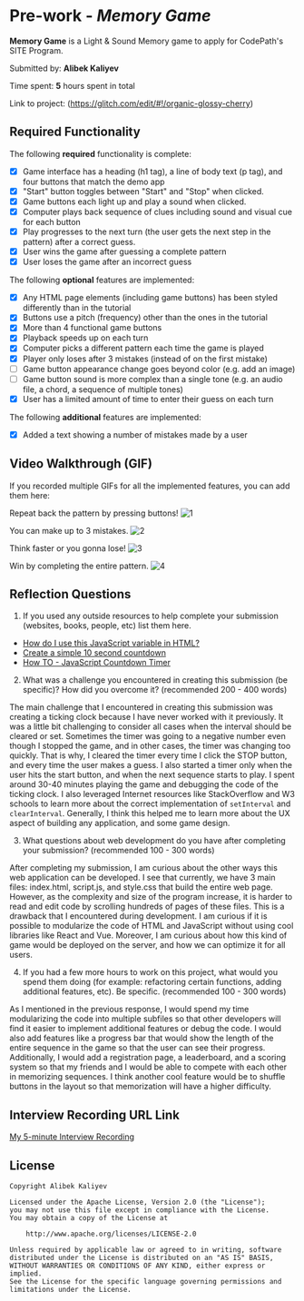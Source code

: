# Pre-work - *Memory Game*

**Memory Game** is a Light & Sound Memory game to apply for CodePath's SITE Program. 

Submitted by: **Alibek Kaliyev**

Time spent: **5** hours spent in total

Link to project: (https://glitch.com/edit/#!/organic-glossy-cherry)

## Required Functionality

The following **required** functionality is complete:

* [x] Game interface has a heading (h1 tag), a line of body text (p tag), and four buttons that match the demo app
* [x] "Start" button toggles between "Start" and "Stop" when clicked. 
* [x] Game buttons each light up and play a sound when clicked. 
* [x] Computer plays back sequence of clues including sound and visual cue for each button
* [x] Play progresses to the next turn (the user gets the next step in the pattern) after a correct guess. 
* [x] User wins the game after guessing a complete pattern
* [x] User loses the game after an incorrect guess

The following **optional** features are implemented:

* [x] Any HTML page elements (including game buttons) has been styled differently than in the tutorial
* [x] Buttons use a pitch (frequency) other than the ones in the tutorial
* [x] More than 4 functional game buttons
* [x] Playback speeds up on each turn
* [x] Computer picks a different pattern each time the game is played
* [x] Player only loses after 3 mistakes (instead of on the first mistake)
* [ ] Game button appearance change goes beyond color (e.g. add an image)
* [ ] Game button sound is more complex than a single tone (e.g. an audio file, a chord, a sequence of multiple tones)
* [x] User has a limited amount of time to enter their guess on each turn

The following **additional** features are implemented:

- [x] Added a text showing a number of mistakes made by a user

## Video Walkthrough (GIF)

If you recorded multiple GIFs for all the implemented features, you can add them here:

Repeat back the pattern by pressing buttons!
![1](http://g.recordit.co/ncdxbsekz3.gif)

You can make up to 3 mistakes.
![2](http://g.recordit.co/pmcEccQ0yJ.gif)

Think faster or you gonna lose!
![3](http://g.recordit.co/qqVa5pcLXC.gif)

Win by completing the entire pattern.
![4](http://g.recordit.co/p0wQcpVtHy.gif)

## Reflection Questions
1. If you used any outside resources to help complete your submission (websites, books, people, etc) list them here. 

- [How do I use this JavaScript variable in HTML?](https://stackoverflow.com/questions/30035932/how-do-i-use-this-javascript-variable-in-html)
- [Create a simple 10 second countdown](https://stackoverflow.com/questions/31106189/create-a-simple-10-second-countdown)
- [How TO - JavaScript Countdown Timer](https://www.w3schools.com/howto/howto_js_countdown.asp)

2. What was a challenge you encountered in creating this submission (be specific)? How did you overcome it? (recommended 200 - 400 words) 

The main challenge that I encountered in creating this submission was creating a ticking clock because I have never worked with it previously.
It was a little bit challenging to consider all cases when the interval should be cleared or set. Sometimes the timer was going to a negative 
number even though I stopped the game, and in other cases, the timer was changing too quickly. That is why, I cleared the timer every time I 
click the STOP button, and every time the user makes a guess. I also started a timer only when the user hits the start button, and when the next 
sequence starts to play. I spent around 30-40 minutes playing the game and debugging the code of the ticking clock. I also leveraged Internet resources 
like StackOverflow and W3 schools to learn more about the correct implementation of ```setInterval``` and ```clearInterval```. Generally, I think this helped me to 
learn more about the UX aspect of building any application, and some game design.

3. What questions about web development do you have after completing your submission? (recommended 100 - 300 words) 

After completing my submission, I am curious about the other ways this web application can be developed. I see that currently, we have 3 main files: index.html, 
script.js, and style.css that build the entire web page. However, as the complexity and size of the program increase, it is harder to read and edit code by scrolling 
hundreds of pages of these files. This is a drawback that I encountered during development. I am curious if it is possible to modularize the code of HTML and JavaScript 
without using cool libraries like React and Vue. Moreover, I am curious about how this kind of game would be deployed on the server, and how we can optimize it for all users.

4. If you had a few more hours to work on this project, what would you spend them doing (for example: refactoring certain functions, adding additional features, etc). Be specific. (recommended 100 - 300 words) 

As I mentioned in the previous response, I would spend my time modularizing the code into multiple subfiles so that other developers will find it easier to implement additional 
features or debug the code. I would also add features like a progress bar that would show the length of the entire sequence in the game so that the user can see their progress. 
Additionally, I would add a registration page, a leaderboard, and a scoring system so that my friends and I would be able to compete with each other in memorizing sequences. 
I think another cool feature would be to shuffle buttons in the layout so that memorization will have a higher difficulty.



## Interview Recording URL Link

[My 5-minute Interview Recording](your-link-here)


## License

    Copyright Alibek Kaliyev

    Licensed under the Apache License, Version 2.0 (the "License");
    you may not use this file except in compliance with the License.
    You may obtain a copy of the License at

        http://www.apache.org/licenses/LICENSE-2.0

    Unless required by applicable law or agreed to in writing, software
    distributed under the License is distributed on an "AS IS" BASIS,
    WITHOUT WARRANTIES OR CONDITIONS OF ANY KIND, either express or implied.
    See the License for the specific language governing permissions and
    limitations under the License.